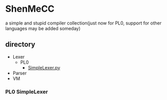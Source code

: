 # ShenMeCC

a simple and stupid compiler collection(just now for PL0, support for other languages may be added someday)

## __directory__

- Lexer
    - PL0
        - [SimpleLexer.py](plosimplelexer)
- Parser
- VM

### PL0 SimpleLexer
